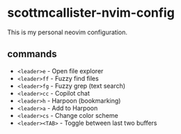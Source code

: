# scottmcallister-nvim-config

This is my personal neovim configuration.

## commands

- `<leader>e` - Open file explorer
- `<leader>ff` - Fuzzy find files
- `<leader>fg` - Fuzzy grep (text search)
- `<leader>cc` - Copilot chat
- `<leader>h` - Harpoon (bookmarking)
- `<leader>a` - Add to Harpoon
- `<leader>cs` - Change color scheme
- `<leader><TAB>` - Toggle between last two buffers
